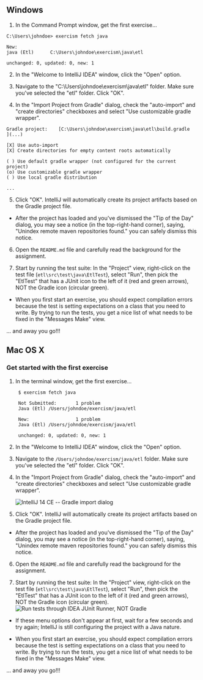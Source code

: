 ## Windows

1) In the Command Prompt window, get the first exercise...

```
C:\Users\johndoe> exercism fetch java

New:
java (Etl)      C:\Users\johndoe\exercism\java\etl

unchanged: 0, updated: 0, new: 1
```

2) In the "Welcome to IntelliJ IDEA" window, click the "Open" option.

3) Navigate to the "C:\Users\johndoe\exercism\java\etl" folder.  Make sure you've selected the "etl" folder. Click "OK".

4) In the "Import Project from Gradle" dialog, check the "auto-import" and "create directories" checkboxes and select "Use customizable gradle wrapper".

```
Gradle project:    [C:\Users\johndoe\exercism\java\etl\build.gradle   ](...)

[X] Use auto-import
[X] Create directories for empty content roots automatically

( ) Use default gradle wrapper (not configured for the current project)
(o) Use customizable gradle wrapper
( ) Use local gradle distribution

...
```

5) Click "OK".  IntelliJ will automatically create its project artifacts based on the Gradle project file.

* After the project has loaded and you've dismissed the "Tip of the Day" dialog, you may see a notice (in the top-right-hand corner), saying, "Unindex remote maven repositories found." you can safely dismiss this notice.

6) Open the `README.md` file and carefully read the background for the assignment.

7) Start by running the test suite: In the "Project" view, right-click on the test file (`etl\src\test\java\EtlTest`), select "Run", then pick the "EtlTest" that has a JUnit icon to the left of it (red and green arrows), NOT the Gradle icon (circular green).

* When you first start an exercise, you should expect compilation errors because the test is setting expectations on a class that you need to write.  By trying to run the tests, you get a nice list of what needs to be fixed in the "Messages Make" view.

... and away you go!!!

## Mac OS X

### Get started with the first exercise

1. In the terminal window, get the first exercise...

        $ exercism fetch java

        Not Submitted:       1 problem
        Java (Etl) /Users/johndoe/exercism/java/etl

        New:                 1 problem
        Java (Etl) /Users/johndoe/exercism/java/etl

        unchanged: 0, updated: 0, new: 1

2. In the "Welcome to IntelliJ IDEA" window, click the "Open" option.

3. Navigate to the `/Users/johndoe/exercism/java/etl` folder.  Make sure you've selected the
   "etl" folder. Click "OK".

4. In the "Import Project from Gradle" dialog, check the "auto-import" and "create directories"
   checkboxes and select "Use customizable gradle wrapper".

    ![IntelliJ 14 CE -- Gradle import dialog](http://x.exercism.io/v3/tracks/java/docs/img/mac-osx--idea-ce-gradle-import-dialog.png)

5. Click "OK".  IntelliJ will automatically create its project artifacts based on the Gradle project file.

 * After the project has loaded and you've dismissed the "Tip of the Day" dialog, you may see a
   notice (in the top-right-hand corner), saying, "Unindex remote maven repositories found." you can
   safely dismiss this notice.

6. Open the `README.md` file and carefully read the background for the assignment.

7. Start by running the test suite: In the "Project" view, right-click on the test file
   (`etl\src\test\java\EtlTest`), select "Run", then pick the "EtlTest" that has a JUnit icon to the
   left of it (red and green arrows), NOT the Gradle icon (circular green).
   ![Run tests through IDEA JUnit Runner, NOT Gradle](http://x.exercism.io/v3/tracks/java/docs/img/mac-osx--idea-ce-run-unit-tests.png)

 * If these menu options don't appear at first, wait for a few seconds and try again; IntelliJ is still
   configuring the project with a Java nature.

 * When you first start an exercise, you should expect compilation errors because the test is
   setting expectations on a class that you need to write.  By trying to run the tests, you get a
   nice list of what needs to be fixed in the "Messages Make" view.

... and away you go!!!
